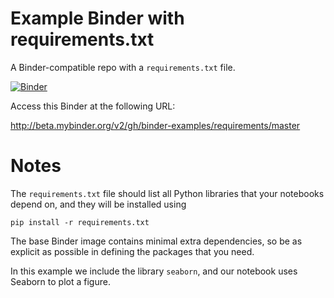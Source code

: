 # Example Binder with requirements.txt

A Binder-compatible repo with a `requirements.txt` file.

[![Binder](http://mybinder.org/badge.svg)](http://beta.mybinder.org/v2/gh/binder-examples/requirements/master)

Access this Binder at the following URL:

http://beta.mybinder.org/v2/gh/binder-examples/requirements/master

# Notes
The `requirements.txt` file should list all Python libraries that your notebooks
depend on, and they will be installed using

```
pip install -r requirements.txt
```

The base Binder image contains minimal extra dependencies, so be as
explicit as possible in defining the packages that you need.

In this example we include the library `seaborn`, and our notebook uses Seaborn
to plot a figure.
